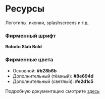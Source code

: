 # Ресурсы
Логотипы, иконки, splashscreens и т.д.

### Фирменный шрифт
**Roboto Slab Bold**

### Фирменные цвета
- Основной: **#b28b6b**
- Дополнительный (тёмный): **#8e694d**
- Дополнительный (светлый): **#e2d1c5**

Подробную документацию смотрите [здесь](https://lemurro.github.io/docs)